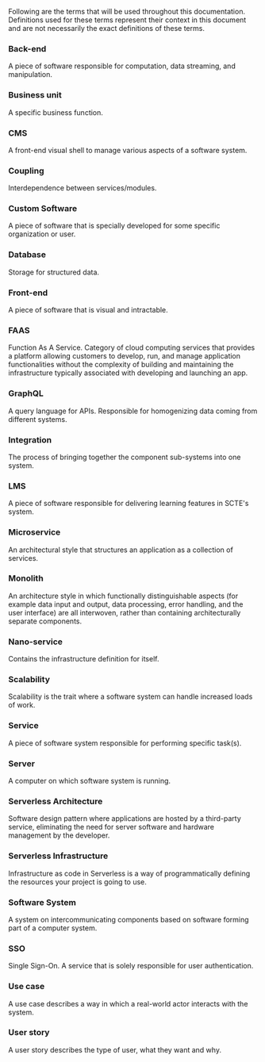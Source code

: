 Following are the terms that will be used throughout this documentation. Definitions used for these terms represent their context in this document and are not necessarily the exact definitions of these terms.

### Back-end
A piece of software responsible for computation, data streaming, and manipulation.

### Business unit
A specific business function.

### CMS
A front-end visual shell to manage various aspects of a software system.

### Coupling
Interdependence between services/modules.

### Custom Software
A piece of software that is specially developed for some specific organization or user.

### Database
Storage for structured data.

### Front-end
A piece of software that is visual and intractable.

### FAAS
Function As A Service. Category of cloud computing services that provides a platform allowing customers to develop, run, and manage application functionalities without the complexity of building and maintaining the infrastructure typically associated with developing and launching an app.

### GraphQL
A query language for APIs. Responsible for homogenizing data coming from different systems.

### Integration
The process of bringing together the component sub-systems into one system.

### LMS
A piece of software responsible for delivering learning features in SCTE's system.

### Microservice
An architectural style that structures an application as a collection of services.

### Monolith
An architecture style in which functionally distinguishable aspects (for example data input and output, data processing, error handling, and the user interface) are all interwoven, rather than containing architecturally separate components.

### Nano-service
Contains the infrastructure definition for itself.

### Scalability
Scalability is the trait where a software system can handle increased loads of work.

### Service
A piece of software system responsible for performing specific task(s).

### Server
A computer on which software system is running.

### Serverless Architecture
Software design pattern where applications are hosted by a third-party service, eliminating the need for server software and hardware management by the developer.

### Serverless Infrastructure
Infrastructure as code in Serverless is a way of programmatically defining the resources your project is going to use.

### Software System
A system on intercommunicating components based on software forming part of a computer system.

### SSO
Single Sign-On. A service that is solely responsible for user authentication.

### Use case
A use case describes a way in which a real-world actor interacts with the system.

### User story
A user story describes the type of user, what they want and why.